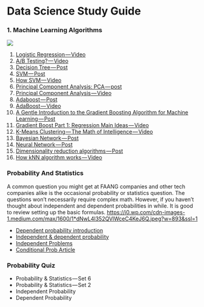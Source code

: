 # Data Science Study Guide

### 1. Machine Learning Algorithms
![](https://i2.wp.com/cdn-images-1.medium.com/max/1600/1*oiNFIC0EJdnEiMkIAhrf1Q.jpeg?w=893&ssl=1)

1. [Logistic Regression — Video](https://www.youtube.com/watch?v=zAULhNrnuL4&t=26s)
2. [A/B Testing? — Video](https://www.youtube.com/watch?v=zFMgpxG-chM)
3. [Decision Tree — Post](http://www.acheronanalytics.com/acheron-blog/brilliant-explanation-of-a-decision-tree-algorithms)
4. [SVM — Post](https://towardsdatascience.com/support-vector-machine-introduction-to-machine-learning-algorithms-934a444fca47)
5. [How SVM — Video](https://www.youtube.com/watch?v=1NxnPkZM9bc)
6. [Principal Component Analysis: PCA — post](http://setosa.io/ev/principal-component-analysis/)
7. [Principal Component Analysis — Video]()
8. [Adaboost — Post](https://machinelearningmastery.com/boosting-and-adaboost-for-machine-learning/)
9. [AdaBoost — Video](https://www.youtube.com/watch?v=LsK-xG1cLYA)
10. [A Gentle Introduction to the Gradient Boosting Algorithm for Machine Learning — Post](https://machinelearningmastery.com/boosting-and-adaboost-for-machine-learning/)
11. [Gradient Boost Part 1: Regression Main Ideas — Video](https://www.youtube.com/watch?v=3CC4N4z3GJc)
12. [K-Means Clustering — The Math of Intelligence — Video](https://www.youtube.com/watch?v=9991JlKnFmk)
13. [Bayesian Network — Post](http://horicky.blogspot.com/2009/05/machine-learning-probabilistic-model.html)
14. [Neural Network — Post](http://horicky.blogspot.com/2009/11/machine-learning-with-linear-model.html)
15. [Dimensionality reduction algorithms — Post](https://elitedatascience.com/dimensionality-reduction-algorithms)
16. [How kNN algorithm works — Video](https://www.youtube.com/watch?v=UqYde-LULfs)

### Probability And Statistics
A common question you might get at FAANG companies and other tech companies alike is the occasional probability or statistics question. The questions won’t necessarily require complex math. However, if you haven’t thought about independent and dependent probabilities in while. It is good to review setting up the basic formulas.
![]()https://i0.wp.com/cdn-images-1.medium.com/max/1600/1*dNwL4l352QVlWceC4KeJ6Q.jpeg?w=893&ssl=1

- [Dependent probability introduction](https://www.khanacademy.org/math/math2/math2-prob/math2-mul-rule-dependent/v/introduction-to-dependent-probability?modal=1)
- [Independent & dependent probability](https://www.khanacademy.org/math/math2/math2-prob/math2-mul-rule-dependent/v/introduction-to-dependent-probability?modal=1)
- [Independent Problems](https://www.khanacademy.org/math/math2/math2-prob/math2-mul-rule-dependent/v/independent-events-1?modal=1)
- [Conditional Prob Article](https://www.khanacademy.org/math/math2/math2-prob/math2-conditional-prob/a/conditional-probability-using-two-way-tables?modal=1)

### Probability Quiz
- Probability & Statistics — Set 6
- Probability & Statistics — Set 2
- Independent Probability
- Dependent Probability
